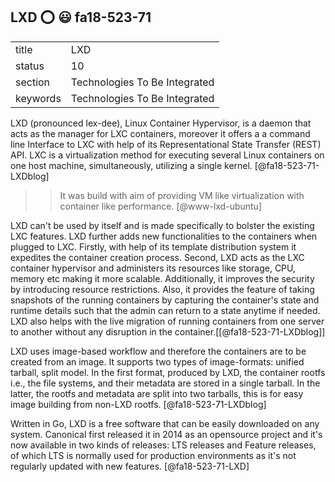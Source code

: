 ## LXD :o: :smiley: fa18-523-71


|          |                               |
| -------- | ----------------------------- |
| title    | LXD                           | 
| status   | 10                            |
| section  | Technologies To Be Integrated |
| keywords | Technologies To Be Integrated |

LXD (pronounced lex-dee), Linux Container Hypervisor, is a daemon that acts as the manager for LXC containers, moreover it offers a a command line Interface to LXC with help of its Representational State Transfer (REST) API.  LXC is a virtualization method for executing several Linux containers on one host machine, simultaneously, utilizing a single kernel. [@fa18-523-71-LXDblog]

>> It was build with aim of providing VM like virtualization with container like performance. [@www-lxd-ubuntu]

LXD can't be used by itself and is made specifically to bolster the existing LXC features. LXD further adds new functionalities to the containers when plugged to LXC. Firstly, with help of its template distribution system it expedites the container creation process. Second, LXD acts as the LXC container hypervisor and administers its resources like storage, CPU, memory etc making it more scalable. Additionally, it improves the security by introducing resource restrictions. Also, it provides the feature of taking snapshots of the running containers by capturing the container's state and runtime details such that the admin can return to a state anytime if needed. LXD also helps with the live migration of running containers from one server to another without any disruption in the container.[[@fa18-523-71-LXDblog]]

LXD uses image-based workflow and therefore the containers are to be created from an image. It supports two types of image-formats: unified tarball, split model.  In the first format, produced by LXD,   the container rootfs i.e., the file systems, and their metadata are stored in a single tarball. In the latter, the rootfs and metadata are split into two tarballs, this is for easy image building from non-LXD rootfs. [@fa18-523-71-LXDblog]

Written in Go, LXD is a free software that can be easily downloaded on any system. Canonical first released it in 2014 as an opensource project and it's now available in two kinds of releases: LTS releases and Feature releases, of which LTS is normally used for production environments as it's not regularly updated with new features. [@fa18-523-71-LXD]
